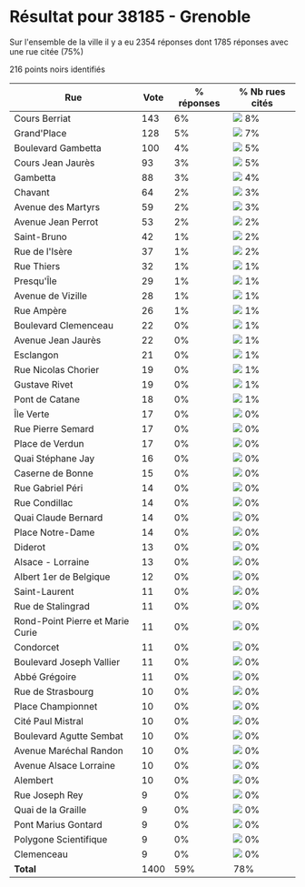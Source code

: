 # Résultat pour 38185 - Grenoble

Sur l'ensemble de la ville il y a eu 2354 réponses dont 1785 réponses avec une rue citée (75%)

216 points noirs identifiés

| Rue | Vote | % réponses | % Nb rues cités|
|-----|------|------------|----------------|
| Cours Berriat | 143 | 6% | <img src="../../img/bar_8.gif" />&nbsp;8%|
| Grand'Place | 128 | 5% | <img src="../../img/bar_7.gif" />&nbsp;7%|
| Boulevard Gambetta | 100 | 4% | <img src="../../img/bar_5.gif" />&nbsp;5%|
| Cours Jean Jaurès | 93 | 3% | <img src="../../img/bar_5.gif" />&nbsp;5%|
| Gambetta | 88 | 3% | <img src="../../img/bar_4.gif" />&nbsp;4%|
| Chavant | 64 | 2% | <img src="../../img/bar_3.gif" />&nbsp;3%|
| Avenue des Martyrs | 59 | 2% | <img src="../../img/bar_3.gif" />&nbsp;3%|
| Avenue Jean Perrot | 53 | 2% | <img src="../../img/bar_2.gif" />&nbsp;2%|
| Saint-Bruno | 42 | 1% | <img src="../../img/bar_2.gif" />&nbsp;2%|
| Rue de l'Isère | 37 | 1% | <img src="../../img/bar_2.gif" />&nbsp;2%|
| Rue Thiers | 32 | 1% | <img src="../../img/bar_1.gif" />&nbsp;1%|
| Presqu'Île | 29 | 1% | <img src="../../img/bar_1.gif" />&nbsp;1%|
| Avenue de Vizille | 28 | 1% | <img src="../../img/bar_1.gif" />&nbsp;1%|
| Rue Ampère | 26 | 1% | <img src="../../img/bar_1.gif" />&nbsp;1%|
| Boulevard Clemenceau | 22 | 0% | <img src="../../img/bar_1.gif" />&nbsp;1%|
| Avenue Jean Jaurès | 22 | 0% | <img src="../../img/bar_1.gif" />&nbsp;1%|
| Esclangon | 21 | 0% | <img src="../../img/bar_1.gif" />&nbsp;1%|
| Rue Nicolas Chorier | 19 | 0% | <img src="../../img/bar_1.gif" />&nbsp;1%|
| Gustave Rivet | 19 | 0% | <img src="../../img/bar_1.gif" />&nbsp;1%|
| Pont de Catane | 18 | 0% | <img src="../../img/bar_1.gif" />&nbsp;1%|
| Île Verte | 17 | 0% | <img src="../../img/bar_0.gif" />&nbsp;0%|
| Rue Pierre Semard | 17 | 0% | <img src="../../img/bar_0.gif" />&nbsp;0%|
| Place de Verdun | 17 | 0% | <img src="../../img/bar_0.gif" />&nbsp;0%|
| Quai Stéphane Jay | 16 | 0% | <img src="../../img/bar_0.gif" />&nbsp;0%|
| Caserne de Bonne | 15 | 0% | <img src="../../img/bar_0.gif" />&nbsp;0%|
| Rue Gabriel Péri | 14 | 0% | <img src="../../img/bar_0.gif" />&nbsp;0%|
| Rue Condillac | 14 | 0% | <img src="../../img/bar_0.gif" />&nbsp;0%|
| Quai Claude Bernard | 14 | 0% | <img src="../../img/bar_0.gif" />&nbsp;0%|
| Place Notre-Dame | 14 | 0% | <img src="../../img/bar_0.gif" />&nbsp;0%|
| Diderot | 13 | 0% | <img src="../../img/bar_0.gif" />&nbsp;0%|
| Alsace - Lorraine | 13 | 0% | <img src="../../img/bar_0.gif" />&nbsp;0%|
| Albert 1er de Belgique | 12 | 0% | <img src="../../img/bar_0.gif" />&nbsp;0%|
| Saint-Laurent | 11 | 0% | <img src="../../img/bar_0.gif" />&nbsp;0%|
| Rue de Stalingrad | 11 | 0% | <img src="../../img/bar_0.gif" />&nbsp;0%|
| Rond-Point Pierre et Marie Curie | 11 | 0% | <img src="../../img/bar_0.gif" />&nbsp;0%|
| Condorcet | 11 | 0% | <img src="../../img/bar_0.gif" />&nbsp;0%|
| Boulevard Joseph Vallier | 11 | 0% | <img src="../../img/bar_0.gif" />&nbsp;0%|
| Abbé Grégoire | 11 | 0% | <img src="../../img/bar_0.gif" />&nbsp;0%|
| Rue de Strasbourg | 10 | 0% | <img src="../../img/bar_0.gif" />&nbsp;0%|
| Place Championnet | 10 | 0% | <img src="../../img/bar_0.gif" />&nbsp;0%|
| Cité Paul Mistral | 10 | 0% | <img src="../../img/bar_0.gif" />&nbsp;0%|
| Boulevard Agutte Sembat | 10 | 0% | <img src="../../img/bar_0.gif" />&nbsp;0%|
| Avenue Maréchal Randon | 10 | 0% | <img src="../../img/bar_0.gif" />&nbsp;0%|
| Avenue Alsace Lorraine | 10 | 0% | <img src="../../img/bar_0.gif" />&nbsp;0%|
| Alembert | 10 | 0% | <img src="../../img/bar_0.gif" />&nbsp;0%|
| Rue Joseph Rey | 9 | 0% | <img src="../../img/bar_0.gif" />&nbsp;0%|
| Quai de la Graille | 9 | 0% | <img src="../../img/bar_0.gif" />&nbsp;0%|
| Pont Marius Gontard | 9 | 0% | <img src="../../img/bar_0.gif" />&nbsp;0%|
| Polygone Scientifique | 9 | 0% | <img src="../../img/bar_0.gif" />&nbsp;0%|
| Clemenceau | 9 | 0% | <img src="../../img/bar_0.gif" />&nbsp;0%|
| **Total** | 1400 | 59% | 78%|

